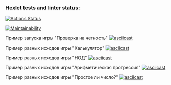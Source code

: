 ### Hexlet tests and linter status:

[![Actions Status](https://github.com/ArtyySz/frontend-project-44/actions/workflows/hexlet-check.yml/badge.svg)](https://github.com/ArtyySz/frontend-project-44/actions)

[![Maintainability](https://api.codeclimate.com/v1/badges/bd1fcf88b0d0d255ab27/maintainability)](https://codeclimate.com/github/ArtyySz/frontend-project-44/maintainability)

Пример запуска игры "Проверка на четность" [![asciicast](https://asciinema.org/a/nmbj33FRV7vUUntZRwmJS4jZX.svg)](https://asciinema.org/a/nmbj33FRV7vUUntZRwmJS4jZX)

Пример разных исходов игры "Калькулятор" [![asciicast](https://asciinema.org/a/XNlL7meRnywNS8wAWJkftArxY.svg)](https://asciinema.org/a/XNlL7meRnywNS8wAWJkftArxY)

Пример разных исходов игры "НОД" [![asciicast](https://asciinema.org/a/T99Sd07YklzIb4zgwjMpBykmv.svg)](https://asciinema.org/a/T99Sd07YklzIb4zgwjMpBykmv)

Пример разных исходов игры "Арифметическая прогрессия" [![asciicast](https://asciinema.org/a/ikApx4qXGkPBbFwmKL9L2iT8c.svg)](https://asciinema.org/a/ikApx4qXGkPBbFwmKL9L2iT8c)

Пример разных исходов игры "Простое ли число?" [![asciicast](https://asciinema.org/a/ycJa2eQt7u1nvCEcDPcgDT2pS.svg)](https://asciinema.org/a/ycJa2eQt7u1nvCEcDPcgDT2pS)
